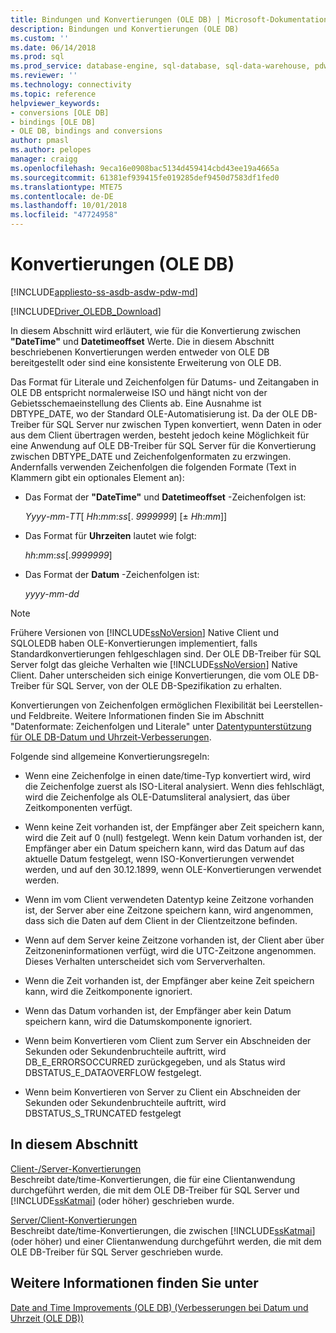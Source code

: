 ```yaml
---
title: Bindungen und Konvertierungen (OLE DB) | Microsoft-Dokumentation
description: Bindungen und Konvertierungen (OLE DB)
ms.custom: ''
ms.date: 06/14/2018
ms.prod: sql
ms.prod_service: database-engine, sql-database, sql-data-warehouse, pdw
ms.reviewer: ''
ms.technology: connectivity
ms.topic: reference
helpviewer_keywords:
- conversions [OLE DB]
- bindings [OLE DB]
- OLE DB, bindings and conversions
author: pmasl
ms.author: pelopes
manager: craigg
ms.openlocfilehash: 9eca16e0908bac5134d459414cbd43ee19a4665a
ms.sourcegitcommit: 61381ef939415fe019285def9450d7583df1fed0
ms.translationtype: MTE75
ms.contentlocale: de-DE
ms.lasthandoff: 10/01/2018
ms.locfileid: "47724958"
---
```

# <a name="conversions-ole-db"></a>Konvertierungen (OLE DB)
[!INCLUDE[appliesto-ss-asdb-asdw-pdw-md](../../../includes/appliesto-ss-asdb-asdw-pdw-md.md)]

[!INCLUDE[Driver_OLEDB_Download](../../../includes/driver_oledb_download.md)]

  In diesem Abschnitt wird erläutert, wie für die Konvertierung zwischen **"DateTime"** und **Datetimeoffset** Werte. Die in diesem Abschnitt beschriebenen Konvertierungen werden entweder von OLE DB bereitgestellt oder sind eine konsistente Erweiterung von OLE DB.  
  
 Das Format für Literale und Zeichenfolgen für Datums- und Zeitangaben in OLE DB entspricht normalerweise ISO und hängt nicht von der Gebietsschemaeinstellung des Clients ab. Eine Ausnahme ist DBTYPE_DATE, wo der Standard OLE-Automatisierung ist. Da der OLE DB-Treiber für SQL Server nur zwischen Typen konvertiert, wenn Daten in oder aus dem Client übertragen werden, besteht jedoch keine Möglichkeit für eine Anwendung auf OLE DB-Treiber für SQL Server für die Konvertierung zwischen DBTYPE_DATE und Zeichenfolgenformaten zu erzwingen. Andernfalls verwenden Zeichenfolgen die folgenden Formate (Text in Klammern gibt ein optionales Element an):  
  
-   Das Format der **"DateTime"** und **Datetimeoffset** -Zeichenfolgen ist:  
  
     *Yyyy*-*mm*-*TT*[ *Hh*:*mm*:*ss*[. *9999999*] [± *Hh*:*mm*]]  
  
-   Das Format für **Uhrzeiten** lautet wie folgt:  
  
     *hh*:*mm*:*ss*[.*9999999*]  
  
-   Das Format der **Datum** -Zeichenfolgen ist:  
  
     *yyyy*-*mm*-*dd*  
  
> [!NOTE]  
>  Frühere Versionen von [!INCLUDE[ssNoVersion](../../../includes/ssnoversion-md.md)] Native Client und SQLOLEDB haben OLE-Konvertierungen implementiert, falls Standardkonvertierungen fehlgeschlagen sind. Der OLE DB-Treiber für SQL Server folgt das gleiche Verhalten wie [!INCLUDE[ssNoVersion](../../../includes/ssnoversion-md.md)] Native Client. Daher unterscheiden sich einige Konvertierungen, die vom OLE DB-Treiber für SQL Server, von der OLE DB-Spezifikation zu erhalten.  
  
 Konvertierungen von Zeichenfolgen ermöglichen Flexibilität bei Leerstellen- und Feldbreite. Weitere Informationen finden Sie im Abschnitt "Datenformate: Zeichenfolgen und Literale" unter [Datentypunterstützung für OLE DB-Datum und Uhrzeit-Verbesserungen](../../oledb/ole-db-date-time/data-type-support-for-ole-db-date-and-time-improvements.md).  
  
 Folgende sind allgemeine Konvertierungsregeln:  
  
-   Wenn eine Zeichenfolge in einen date/time-Typ konvertiert wird, wird die Zeichenfolge zuerst als ISO-Literal analysiert. Wenn dies fehlschlägt, wird die Zeichenfolge als OLE-Datumsliteral analysiert, das über Zeitkomponenten verfügt.  
  
-   Wenn keine Zeit vorhanden ist, der Empfänger aber Zeit speichern kann, wird die Zeit auf 0 (null) festgelegt. Wenn kein Datum vorhanden ist, der Empfänger aber ein Datum speichern kann, wird das Datum auf das aktuelle Datum festgelegt, wenn ISO-Konvertierungen verwendet werden, und auf den 30.12.1899, wenn OLE-Konvertierungen verwendet werden.  
  
-   Wenn im vom Client verwendeten Datentyp keine Zeitzone vorhanden ist, der Server aber eine Zeitzone speichern kann, wird angenommen, dass sich die Daten auf dem Client in der Clientzeitzone befinden.  
  
-   Wenn auf dem Server keine Zeitzone vorhanden ist, der Client aber über Zeitzoneninformationen verfügt, wird die UTC-Zeitzone angenommen. Dieses Verhalten unterscheidet sich vom Serververhalten.  
  
-   Wenn die Zeit vorhanden ist, der Empfänger aber keine Zeit speichern kann, wird die Zeitkomponente ignoriert.  
  
-   Wenn das Datum vorhanden ist, der Empfänger aber kein Datum speichern kann, wird die Datumskomponente ignoriert.  
  
-   Wenn beim Konvertieren vom Client zum Server ein Abschneiden der Sekunden oder Sekundenbruchteile auftritt, wird DB_E_ERRORSOCCURRED zurückgegeben, und als Status wird DBSTATUS_E_DATAOVERFLOW festgelegt.  
  
-   Wenn beim Konvertieren von Server zu Client ein Abschneiden der Sekunden oder Sekundenbruchteile auftritt, wird DBSTATUS_S_TRUNCATED festgelegt  
  
## <a name="in-this-section"></a>In diesem Abschnitt  
 [Client-/Server-Konvertierungen](../../oledb/ole-db-date-time/conversions-performed-from-client-to-server.md)  
 Beschreibt date/time-Konvertierungen, die für eine Clientanwendung durchgeführt werden, die mit dem OLE DB-Treiber für SQL Server und [!INCLUDE[ssKatmai](../../../includes/sskatmai-md.md)] (oder höher) geschrieben wurde.  
  
 [Server/Client-Konvertierungen](../../oledb/ole-db-date-time/conversions-performed-from-server-to-client.md)  
 Beschreibt date/time-Konvertierungen, die zwischen [!INCLUDE[ssKatmai](../../../includes/sskatmai-md.md)] (oder höher) und einer Clientanwendung durchgeführt werden, die mit dem OLE DB-Treiber für SQL Server geschrieben wurde.  
  
## <a name="see-also"></a>Weitere Informationen finden Sie unter  
 [Date and Time Improvements &#40;OLE DB&#41; (Verbesserungen bei Datum und Uhrzeit &#40;OLE DB&#41;)](../../oledb/ole-db-date-time/date-and-time-improvements-ole-db.md)  
  
  
